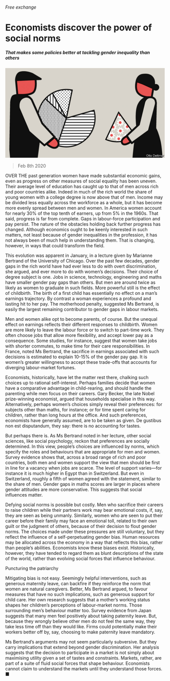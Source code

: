 ###### Free exchange

# Economists discover the power of social norms 

##### That makes some policies better at tackling gender inequality than others 

![image](images/20200208_FND000_0.jpg) 

> Feb 8th 2020 

OVER THE past generation women have made substantial economic gains, even as progress on other measures of social equality has been uneven. Their average level of education has caught up to that of men across rich and poor countries alike. Indeed in much of the rich world the share of young women with a college degree is now above that of men. Income may be divided less equally across the workforce as a whole, but it has become more evenly spread between men and women. In America women account for nearly 30% of the top tenth of earners, up from 5% in the 1960s. That said, progress is far from complete. Gaps in labour-force participation and pay persist. The nature of the obstacles holding back further progress has changed. Although economics ought to be keenly interested in such matters, not least because of gender inequalities in the profession, it has not always been of much help in understanding them. That is changing, however, in ways that could transform the field.

This evolution was apparent in January, in a lecture given by Marianne Bertrand of the University of Chicago. Over the past few decades, gender gaps in the rich world have had ever less to do with overt discrimination, she argued, and ever more to do with women’s decisions. Their choice of degree subject is one. Jobs in science, technology, engineering and maths have smaller gender pay gaps than others. But men are around twice as likely as women to graduate in such fields. More powerful still is the effect of childbirth. The birth of a first child has essentially no effect on a man’s earnings trajectory. By contrast a woman experiences a profound and lasting hit to her pay. The motherhood penalty, suggested Ms Bertrand, is easily the largest remaining contributor to gender gaps in labour markets.


Men and women alike opt to become parents, of course. But the unequal effect on earnings reflects their different responses to childbirth. Women are more likely to leave the labour force or to switch to part-time work. They often choose jobs that allow more flexibility, and accept lower pay as a consequence. Some studies, for instance, suggest that women take jobs with shorter commutes, to make time for their care responsibilities. In France, noted Ms Bertrand, the sacrifice in earnings associated with such decisions is estimated to explain 10-15% of the gender pay gap. It is women’s greater willingness to accept these trade-offs that accounts for diverging labour-market fortunes.

Economists, historically, have let the matter rest there, chalking such choices up to rational self-interest. Perhaps families decide that women have a comparative advantage in child-rearing, and should handle the parenting while men focus on their careers. Gary Becker, the late Nobel prize-winning economist, argued that households specialise in this way. Alternatively, perhaps women’s choices simply reveal their preferences: for subjects other than maths, for instance; or for time spent caring for children, rather than long hours at the office. And such preferences, economists have generally assumed, are to be taken as given. De gustibus non est disputandum, they say: there is no accounting for tastes.

But perhaps there is. As Ms Bertrand noted in her lecture, other social sciences, like social psychology, reckon that preferences are socially determined. In this view, people’s choices are influenced by norms, which specify the roles and behaviours that are appropriate for men and women. Survey evidence shows that, across a broad range of rich and poor countries, both men and women support the view that men should be first in line for a vacancy when jobs are scarce. The level of support varies—for instance it is much higher in Egypt than in Switzerland. But even in Switzerland, roughly a fifth of women agreed with the statement, similar to the share of men. Gender gaps in maths scores are larger in places where gender attitudes are more conservative. This suggests that social influences matter.

Defying social norms is possible but costly. Men who sacrifice their careers to raise children while their partners work may bear emotional costs, if, say, they are seen as being unmanly. Similarly, women who are seen to put their career before their family may face an emotional toll, related to their own guilt or the judgment of others, because of their decision to flout gender norms. The choices made under these pressures are still voluntary, but they reflect the influence of a self-perpetuating gender bias. Human resources may be allocated across the economy in a way that reflects this bias, rather than people’s abilities. Economists know these biases exist. Historically, however, they have tended to regard them as blunt descriptions of the state of the world, rather than evolving social forces that influence behaviour.

Puncturing the patriarchy

Mitigating bias is not easy. Seemingly helpful interventions, such as generous maternity leave, can backfire if they reinforce the norm that women are natural caregivers. Better, Ms Bertrand argued, to favour measures that have no such implications, such as generous support for child care. Her own research suggests that a mother’s working status shapes her children’s perceptions of labour-market norms. Those surrounding men’s behaviour matter too. Survey evidence from Japan suggests that many men feel positively about taking paternity leave. But, because they wrongly believe other men do not feel the same way, they take less time off than they would like. Firms could potentially make their workers better off by, say, choosing to make paternity leave mandatory.

Ms Bertrand’s arguments may not seem particularly subversive. But they carry implications that extend beyond gender discrimination. Her analysis suggests that the decision to participate in a market is not simply about maximising utility given a set of tastes and constraints. Markets, rather, are part of a suite of fluid social forces that shape behaviour. Economists cannot claim to understand the markets until they understand those forces. ■

